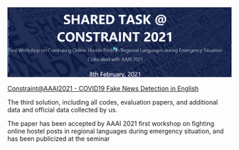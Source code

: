 
<div align=center>
<img src="background.png" alt="background"/>
</div>

[Constraint@AAAI2021 - COVID19 Fake News Detection in English](https://competitions.codalab.org/competitions/26655)

The third solution, including all codes, evaluation papers, and additional data and official data collected by us.

The paper has been accepted by AAAI 2021 first workshop on fighting online hostel posts in regional languages during emergency situation, and has been publicized at the seminar
